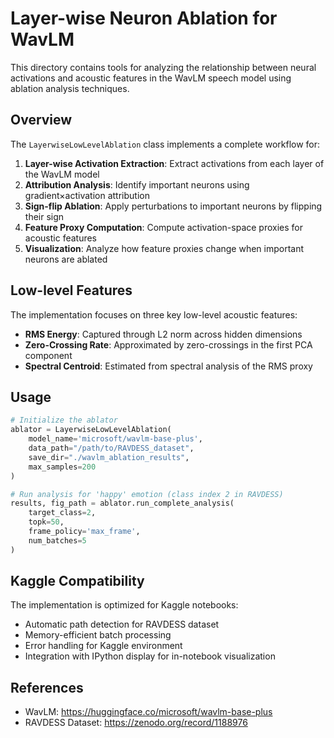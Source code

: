 # Layer-wise Neuron Ablation for WavLM

This directory contains tools for analyzing the relationship between neural activations and acoustic features in the WavLM speech model using ablation analysis techniques.

## Overview

The `LayerwiseLowLevelAblation` class implements a complete workflow for:

1. **Layer-wise Activation Extraction**: Extract activations from each layer of the WavLM model
2. **Attribution Analysis**: Identify important neurons using gradient×activation attribution
3. **Sign-flip Ablation**: Apply perturbations to important neurons by flipping their sign
4. **Feature Proxy Computation**: Compute activation-space proxies for acoustic features
5. **Visualization**: Analyze how feature proxies change when important neurons are ablated

## Low-level Features

The implementation focuses on three key low-level acoustic features:

- **RMS Energy**: Captured through L2 norm across hidden dimensions
- **Zero-Crossing Rate**: Approximated by zero-crossings in the first PCA component
- **Spectral Centroid**: Estimated from spectral analysis of the RMS proxy

## Usage

```python
# Initialize the ablator
ablator = LayerwiseLowLevelAblation(
    model_name='microsoft/wavlm-base-plus',
    data_path="/path/to/RAVDESS_dataset",
    save_dir="./wavlm_ablation_results",
    max_samples=200
)

# Run analysis for 'happy' emotion (class index 2 in RAVDESS)
results, fig_path = ablator.run_complete_analysis(
    target_class=2,
    topk=50,
    frame_policy='max_frame',
    num_batches=5
)
```

## Kaggle Compatibility

The implementation is optimized for Kaggle notebooks:

- Automatic path detection for RAVDESS dataset
- Memory-efficient batch processing
- Error handling for Kaggle environment
- Integration with IPython display for in-notebook visualization

## References

- WavLM: https://huggingface.co/microsoft/wavlm-base-plus
- RAVDESS Dataset: https://zenodo.org/record/1188976